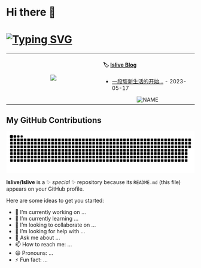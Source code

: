 # Hi there 👋
<h1><a href="https://git.io/typing-svg"><img src="https://readme-typing-svg.herokuapp.com?font=Fira+Code&pause=1000&color=F6A4F7&width=435&lines=hello%2CI%E2%80%99m+lslive" alt="Typing SVG" /></a></h1>


<table align="center">
<div align="center">
    <tr>
        <td width="50%"  align="center">
      <img  height="200px" src="https://github-readme-stats.vercel.app/api/top-langs/?username=lslive&layout=compact" />
        </td>
        <td valign="top" width="50%">

#### 🏷️ <a href="https://www.sffg.net/" target="_blank">lslive Blog</a>

<!-- blog starts -->
* <a href='https://github.com/lslive' target='_blank' title='Hello world'>一段崭新生活的开始...</a> - 2023-05-17
<!-- blog ends -->

<div align="center"><img src="https://count.getloli.com/get/@NAME" alt="NAME" /></div>
</td>
    </tr>
    </div>
</table>




## My GitHub Contributions

<div align="center">
<!--     <img src="https://raw.githubusercontent.com/Achuan-2/Achuan-2/main/assets/github-contribution-grid-snake.svg" > -->
<img src="https://github.com/lslive/lslive/blob/main/github-contribution-grid-snake.svg" >
</div>


**lslive/lslive** is a ✨ _special_ ✨ repository because its `README.md` (this file) appears on your GitHub profile.

Here are some ideas to get you started:

- 🔭 I’m currently working on ...
- 🌱 I’m currently learning ...
- 👯 I’m looking to collaborate on ...
- 🤔 I’m looking for help with ...
- 💬 Ask me about ...
- 📫 How to reach me: ...
- 😄 Pronouns: ...
- ⚡ Fun fact: ...

